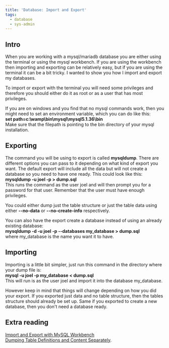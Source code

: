 ```yaml
---
title: 'Database: Import and Export'
tags: 
  - database
  - sys-admin
---
```

## Intro

When you are working with a mysql/mariadb database you are either using the terminal or using the mysql workbench. If you are using the workbench then importing and exporting can be relatively easy, but if you are using the terminal it can be a bit tricky. I wanted to show you how I import and export my databases.

To import or export with the terminal you will need some privileges and therefore you should either do it as root or as a user that has most privileges. 

If you are on windows and you find that no mysql commands work, then you might need to set an environment variable, which you can do like this:  
**set path=c:\\wamp\\bin\\mysql\\mysql5.1.36\\bin**  
Make sure that the filepath is pointing to the bin directory of your mysql installation.

## Exporting

The command you will be using to export is called **mysqldump**. There are different options you can pass to it depending on what kind of export you want. The default export will include all the data but will not create a database so you need to have one ready. This could look like this:  
**mysqldump  \-u joel \-p \> dump.sql**  
This runs the command as the user joel and will then prompt you for a password for that user. Remember that the user must have enough privileges. 

You could either dump just the table structure or just the table data using either **\--no-data** or **\--no-create-info** respectively. 

You can also have the export create a database instead of using an already existing database:  
**mysqldump \-d \-u joel \-p \--databases my\_database \> dump.sql**  
where my\_database is the name you want it to have.

## Importing

Importing is a little bit simpler, just run this command in the directory where your dump file is:  
**mysql \-u joel \-p my\_database \< dump.sql**  
This will run is as the user joel and import it into the database my\_database. 

However keep in mind that things will change depending on how you did your export. If you exported just data and no table structure, then the tables structure should already be set up. Same if you exported to create a new database, then you don't need a database ready.

## Extra reading

[Import and Export with MySQL Workbench](https://dev.mysql.com/doc/workbench/en/wb-admin-export-import-management.html)  
[Dumping Table Definitions and Content Separately](https://dev.mysql.com/doc/refman/8.4/en/mysqldump-definition-data-dumps.html#:~:text=The%20%2D%2Dno%2Ddata%20option,file%20contains%20only%20table%20data).